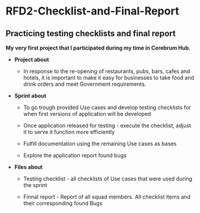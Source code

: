 # RFD2-Checklist-and-Final-Report
<h2>Practicing testing checklists and final report</h2>

<b>My very first project that I participated during my time in Cerebrum Hub.</b>


- <b>Project about</b>

  - <c>In response to the re-opening of restaurants, pubs, bars, cafes and hotels, it is important to make it easy for businesses to take food and drink orders and meet Government requirements. </c>

- <b>Sprint about</b>

  - <c>To go trough provided Use cases and develop testing checklists for when first versions of application will be developed </c>

  - <c>Once application released for testing - execute the checklist, adjust it to serve it function more efficiently </c>
  
  - <c>Fulfill documentation using the remaining Use cases as bases </c>
  
  - <c>Explore the application report found bugs </c>
  
- <b>Files about</b>

  - <c>Testing checklist - all checklists of Use cases that were used during the sprint </c>
  
  - <c>Finnal report - Report of all squad members. All checklist items and their corresponding found Bugs </c>
